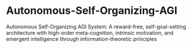 # Autonomous-Self-Organizing-AGI
Autonomous Self-Organizing AGI System: A reward-free, self-goal-setting architecture with high-order meta-cognition, intrinsic motivation, and emergent intelligence through information-theoretic principles
